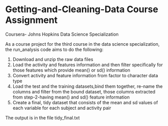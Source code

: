 # Getting-and-Cleaning-Data Course Assignment
Coursera- Johns Hopkins Data Science Specialization

As a course project for the third course in the data science specialization, the run_analysis code aims to do the following:

1. Download and unzip the raw data files
2. Load the activity and features information and then filter specifically for those features which provide mean() or sd() information
3. Convert activity and feature information from factor to character data type
4. Load the test and the training datasets,bind them together, re-name the columns and filter from the bound dataset, those columns
   extracted from step-2-having mean() and sd() feature information
5. Create a final, tidy dataset that consists of the mean and sd values of each variable for each subject and activity pair
   

The output is in the file tidy_final.txt

